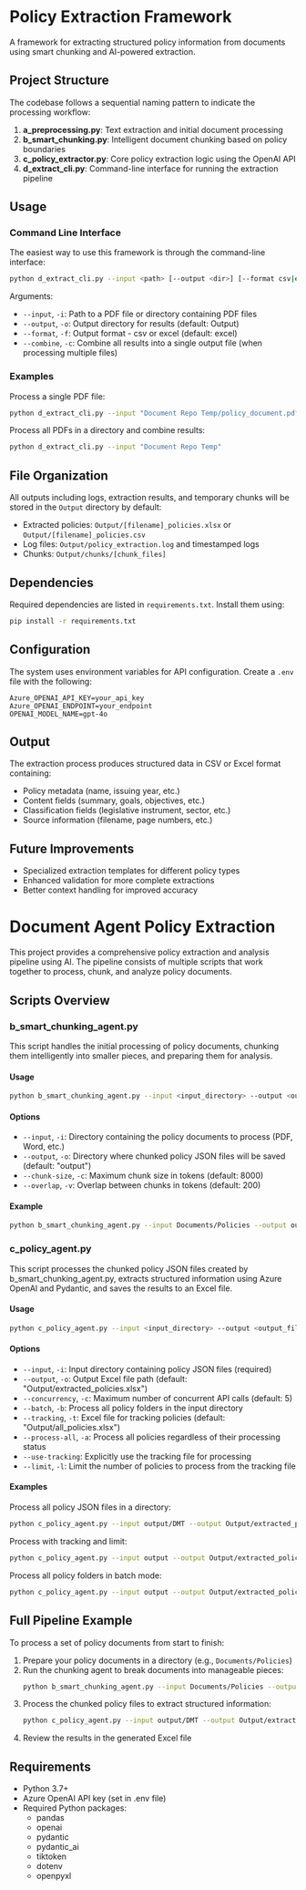 # Policy Extraction Framework

A framework for extracting structured policy information from documents using smart chunking and AI-powered extraction.

## Project Structure

The codebase follows a sequential naming pattern to indicate the processing workflow:

1. **a_preprocessing.py**: Text extraction and initial document processing 
2. **b_smart_chunking.py**: Intelligent document chunking based on policy boundaries
3. **c_policy_extractor.py**: Core policy extraction logic using the OpenAI API
4. **d_extract_cli.py**: Command-line interface for running the extraction pipeline

## Usage

### Command Line Interface

The easiest way to use this framework is through the command-line interface:

```bash
python d_extract_cli.py --input <path> [--output <dir>] [--format csv|excel] [--combine]
```

Arguments:
- `--input`, `-i`: Path to a PDF file or directory containing PDF files
- `--output`, `-o`: Output directory for results (default: Output)
- `--format`, `-f`: Output format - csv or excel (default: excel)
- `--combine`, `-c`: Combine all results into a single output file (when processing multiple files)

### Examples

Process a single PDF file:
```bash
python d_extract_cli.py --input "Document Repo Temp/policy_document.pdf" --output custom_output
```

Process all PDFs in a directory and combine results:
```bash
python d_extract_cli.py --input "Document Repo Temp"
```

## File Organization

All outputs including logs, extraction results, and temporary chunks will be stored in the `Output` directory by default:
- Extracted policies: `Output/[filename]_policies.xlsx` or `Output/[filename]_policies.csv`
- Log files: `Output/policy_extraction.log` and timestamped logs
- Chunks: `Output/chunks/[chunk_files]`

## Dependencies

Required dependencies are listed in `requirements.txt`. Install them using:

```bash
pip install -r requirements.txt
```

## Configuration

The system uses environment variables for API configuration. Create a `.env` file with the following:

```
Azure_OPENAI_API_KEY=your_api_key
Azure_OPENAI_ENDPOINT=your_endpoint
OPENAI_MODEL_NAME=gpt-4o
```

## Output

The extraction process produces structured data in CSV or Excel format containing:
- Policy metadata (name, issuing year, etc.)
- Content fields (summary, goals, objectives, etc.)
- Classification fields (legislative instrument, sector, etc.)
- Source information (filename, page numbers, etc.)

## Future Improvements

- Specialized extraction templates for different policy types
- Enhanced validation for more complete extractions
- Better context handling for improved accuracy 

# Document Agent Policy Extraction

This project provides a comprehensive policy extraction and analysis pipeline using AI. The pipeline consists of multiple scripts that work together to process, chunk, and analyze policy documents.

## Scripts Overview

### b_smart_chunking_agent.py

This script handles the initial processing of policy documents, chunking them intelligently into smaller pieces, and preparing them for analysis.

#### Usage

```bash
python b_smart_chunking_agent.py --input <input_directory> --output <output_directory>
```

#### Options

- `--input`, `-i`: Directory containing the policy documents to process (PDF, Word, etc.)
- `--output`, `-o`: Directory where chunked policy JSON files will be saved (default: "output")
- `--chunk-size`, `-c`: Maximum chunk size in tokens (default: 8000)
- `--overlap`, `-v`: Overlap between chunks in tokens (default: 200)

#### Example

```bash
python b_smart_chunking_agent.py --input Documents/Policies --output output/DMT
```

### c_policy_agent.py

This script processes the chunked policy JSON files created by b_smart_chunking_agent.py, extracts structured information using Azure OpenAI and Pydantic, and saves the results to an Excel file.

#### Usage

```bash
python c_policy_agent.py --input <input_directory> --output <output_file.xlsx>
```

#### Options

- `--input`, `-i`: Input directory containing policy JSON files (required)
- `--output`, `-o`: Output Excel file path (default: "Output/extracted_policies.xlsx")
- `--concurrency`, `-c`: Maximum number of concurrent API calls (default: 5)
- `--batch`, `-b`: Process all policy folders in the input directory
- `--tracking`, `-t`: Excel file for tracking policies (default: "Output/all_policies.xlsx")
- `--process-all`, `-a`: Process all policies regardless of their processing status
- `--use-tracking`: Explicitly use the tracking file for processing
- `--limit`, `-l`: Limit the number of policies to process from the tracking file

#### Examples

Process all policy JSON files in a directory:
```bash
python c_policy_agent.py --input output/DMT --output Output/extracted_policies.xlsx
```

Process with tracking and limit:
```bash
python c_policy_agent.py --input output --output Output/extracted_policies.xlsx --tracking Output/all_policies.xlsx --limit 10
```

Process all policy folders in batch mode:
```bash
python c_policy_agent.py --input output --output Output/extracted_policies.xlsx --batch
```

## Full Pipeline Example

To process a set of policy documents from start to finish:

1. Prepare your policy documents in a directory (e.g., `Documents/Policies`)
2. Run the chunking agent to break documents into manageable pieces:
   ```bash
   python b_smart_chunking_agent.py --input Documents/Policies --output output/DMT
   ```
3. Process the chunked policy files to extract structured information:
   ```bash
   python c_policy_agent.py --input output/DMT --output Output/extracted_policies.xlsx
   ```
4. Review the results in the generated Excel file

## Requirements

- Python 3.7+
- Azure OpenAI API key (set in .env file)
- Required Python packages:
  - pandas
  - openai
  - pydantic
  - pydantic_ai
  - tiktoken
  - dotenv
  - openpyxl 